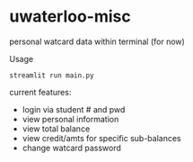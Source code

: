 # uwaterloo-misc
personal watcard data within terminal (for now)

Usage


`streamlit run main.py`

current features:
- login via student # and pwd
- view personal information
- view total balance
- view credit/amts for specific sub-balances
- change watcard password
